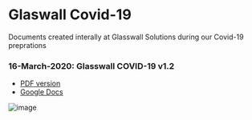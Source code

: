# Glaswall Covid-19 

Documents created interally at Glasswall Solutions during our Covid-19 preprations

### 16-March-2020: Glasswall COVID-19 v1.2

- [PDF version](https://github.com/filetrust/covid-19/raw/master/Glasswall%20COVID-19%20v1.2%20(16-Mar-2010).pdf)
- [Google Docs](https://docs.google.com/presentation/d/13TskFouGzEVPyoIbooYx-wKuvmc3wJVZ)

![image](https://user-images.githubusercontent.com/656739/76772883-8529fc80-6799-11ea-8886-6c86db3fbbe9.png)


